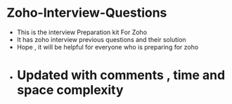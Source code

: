 # Zoho-Interview-Questions 

 * This is the interview Preparation kit For Zoho <br />
 * It has zoho interview previous questions and their solution <br />
 * Hope , it will be helpful for everyone who is preparing for zoho <br />
 * # Updated with comments , time and space complexity
